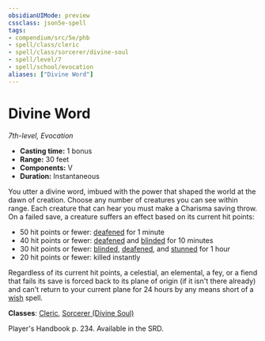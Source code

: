 ```yaml
---
obsidianUIMode: preview
cssclass: json5e-spell
tags:
- compendium/src/5e/phb
- spell/class/cleric
- spell/class/sorcerer/divine-soul
- spell/level/7
- spell/school/evocation
aliases: ["Divine Word"]
---
```

# Divine Word
*7th-level, Evocation*  

- **Casting time:** 1 bonus
- **Range:** 30 feet
- **Components:** V
- **Duration:** Instantaneous

You utter a divine word, imbued with the power that shaped the world at the dawn of creation. Choose any number of creatures you can see within range. Each creature that can hear you must make a Charisma saving throw. On a failed save, a creature suffers an effect based on its current hit points:

- 50 hit points or fewer: [deafened](../../Rules%20&%20Options/5e%20Rules/conditions.md##deafened) for 1 minute  
- 40 hit points or fewer: [deafened](../../Rules%20&%20Options/5e%20Rules/conditions.md.md##deafened) and [blinded](../../Rules%20&%20Options/5e%20Rules/conditions.md##blinded) for 10 minutes  
- 30 hit points or fewer: [blinded](../../Rules%20&%20Options/5e%20Rules/conditions.md.md##blinded), [deafened](../../Rules%20&%20Options/5e%20Rules/conditions.md.md.md##deafened), and [stunned](../../Rules%20&%20Options/5e%20Rules/conditions.md##stunned) for 1 hour  
- 20 hit points or fewer: killed instantly  

Regardless of its current hit points, a celestial, an elemental, a fey, or a fiend that fails its save is forced back to its plane of origin (if it isn't there already) and can't return to your current plane for 24 hours by any means short of a [wish](./wish.md#) spell.

**Classes**: [Cleric](../classes/cleric.md#), [Sorcerer (Divine Soul)](../classes/sorcerer-divine-soul-xge.md#)

Player's Handbook p. 234. Available in the SRD.